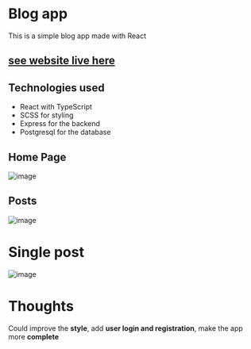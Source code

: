 # Blog app
This is a simple blog app made with React

## [see website live here](https://blog-app-five-jade.vercel.app/)

## Technologies used

- React with TypeScript
- SCSS for styling
- Express for the backend
- Postgresql for the database

## Home Page
![image](https://github.com/Fadilix/blog-app/assets/121851593/eec6a0b5-c080-44f8-a689-28319a7ffaee)


## Posts
![image](https://github.com/Fadilix/blog-app/assets/121851593/0aa51cf8-fd40-4e7d-a4f4-e988ecfc0787)

# Single post
![image](https://github.com/Fadilix/blog-app/assets/121851593/fbdef41a-5490-45aa-b9d1-d7b06e9ea783)

# Thoughts

Could improve the **style**, add **user login and registration**, make the app more **complete**
